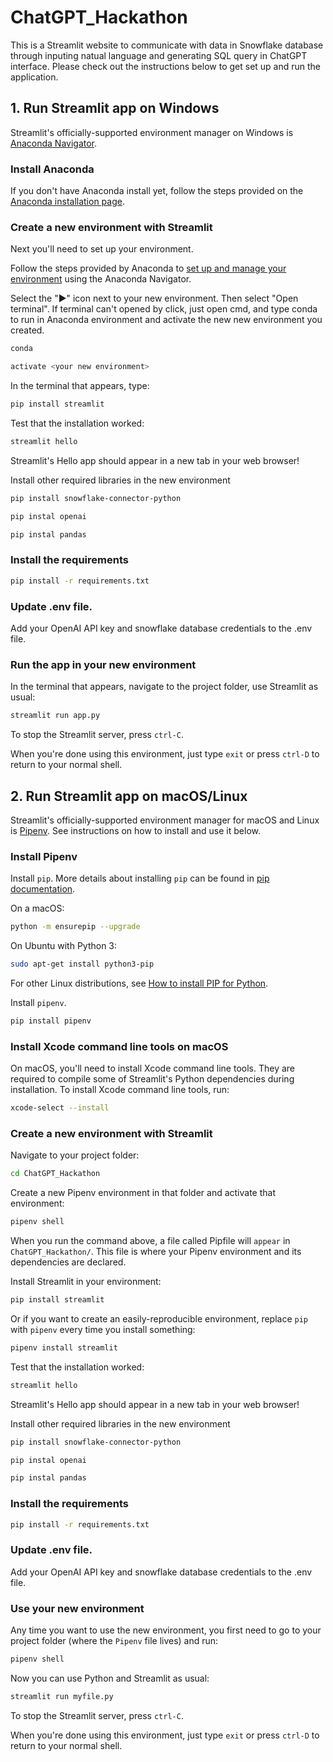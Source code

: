 # ChatGPT_Hackathon

This is a Streamlit website to communicate with data in Snowflake database through inputing natual language and generating SQL query in ChatGPT interface.
Please check out the instructions below to get set up and run the application.



## 1. Run Streamlit app on Windows
Streamlit's officially-supported environment manager on Windows is [Anaconda Navigator](https://docs.anaconda.com/navigator/).


### Install Anaconda
If you don't have Anaconda install yet, follow the steps provided on the [Anaconda installation page](https://docs.anaconda.com/anaconda/install/windows/).


### Create a new environment with Streamlit
Next you'll need to set up your environment.

Follow the steps provided by Anaconda to [set up and manage your environment](https://docs.anaconda.com/navigator/getting-started/#managing-environments) using the Anaconda Navigator.

Select the "▶" icon next to your new environment. Then select "Open terminal". If terminal can't opened by click, just open cmd, and type conda to run in Anaconda environment and activate the new new environment you created.
```sh
conda
```
```sh
activate <your new environment>
```

In the terminal that appears, type:
```sh
pip install streamlit
```

Test that the installation worked:
```sh
streamlit hello
```
Streamlit's Hello app should appear in a new tab in your web browser!

Install other required libraries in the new environment
```sh
pip install snowflake-connector-python
```
```sh
pip instal openai
```
```sh
pip instal pandas
```


### Install the requirements

```sh
pip install -r requirements.txt
```


### Update .env file.
Add your OpenAI API key and snowflake database credentials to the .env file.



### Run the app in your new environment
In the terminal that appears, navigate to the project folder, use Streamlit as usual:
```sh
streamlit run app.py
```
To stop the Streamlit server, press `ctrl-C`.

When you're done using this environment, just type `exit` or press `ctrl-D` to return to your normal shell.





## 2. Run Streamlit app on macOS/Linux
Streamlit's officially-supported environment manager for macOS and Linux is [Pipenv](https://pypi.org/project/pipenv/). See instructions on how to install and use it below.


### Install Pipenv
Install `pip`. More details about installing `pip` can be found in [pip documentation](https://pip.pypa.io/en/stable/installation/#supported-methods).

On a macOS:
```sh
python -m ensurepip --upgrade
```

On Ubuntu with Python 3:
```sh
sudo apt-get install python3-pip
```

For other Linux distributions, see [How to install PIP for Python](https://www.makeuseof.com/tag/install-pip-for-python/).

Install `pipenv`.
```sh
pip install pipenv
```


### Install Xcode command line tools on macOS
On macOS, you'll need to install Xcode command line tools. They are required to compile some of Streamlit's Python dependencies during installation. To 
install Xcode command line tools, run:
```sh
xcode-select --install
```


### Create a new environment with Streamlit
Navigate to your project folder:
```sh
cd ChatGPT_Hackathon
```

Create a new Pipenv environment in that folder and activate that environment:
```sh
pipenv shell
```
When you run the command above, a file called Pipfile will `appear` in `ChatGPT_Hackathon/`. This file is where your Pipenv environment and its dependencies are declared.

Install Streamlit in your environment:
```sh
pip install streamlit
```
Or if you want to create an easily-reproducible environment, replace `pip` with `pipenv` every time you install something:
```sh
pipenv install streamlit
```

Test that the installation worked:
```sh
streamlit hello
```
Streamlit's Hello app should appear in a new tab in your web browser!

Install other required libraries in the new environment
```sh
pip install snowflake-connector-python
```
```sh
pip instal openai
```
```sh
pip instal pandas
```


### Install the requirements

```sh
pip install -r requirements.txt
```


### Update .env file.
Add your OpenAI API key and snowflake database credentials to the .env file.


### Use your new environment
Any time you want to use the new environment, you first need to go to your project folder (where the `Pipenv` file lives) and run:
```sh
pipenv shell
```

Now you can use Python and Streamlit as usual:
```sh
streamlit run myfile.py
```
To stop the Streamlit server, press `ctrl-C`.

When you're done using this environment, just type `exit` or press `ctrl-D` to return to your normal shell.
